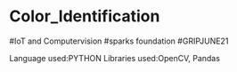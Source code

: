 # Color_Identification
#IoT and Computervision
#sparks foundation
#GRIPJUNE21


Language used:PYTHON
Libraries used:OpenCV, Pandas
